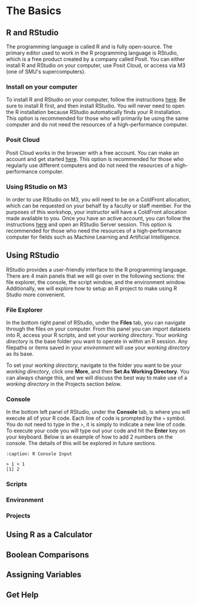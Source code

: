 # The Basics

## R and RStudio

The programming language is called R and is fully open-source. The primary editor used to work in the R programming language is RStudio, which is a free product created by a company called Posit. You can either install R and RStudio on your computer, use Posit Cloud, or access via M3 (one of SMU's supercomputers).

### Install on your computer

To install R and RStudio on your computer, follow the instructions [here](https://posit.co/download/rstudio-desktop/). Be sure to install R first, and then install RStudio. You will never need to open the R installation because RStudio automatically finds your R installation. This option is recommended for those who will primarily be using the same computer and do not need the resources of a high-performance computer.

### Posit Cloud

Posit Cloud works in the browser with a free account. You can make an account and get started [here](https://posit.cloud/). This option is recommended for those who regularly use different computers and do not need the resources of a high-performance computer.

### Using RStudio on M3

In order to use RStudio on M3, you will need to be on a ColdFront allocation, which can be requested on your behalf by a faculty or staff member. For the purposes of this workshop, your instructor will have a ColdFront allocation made available to you. Once you have an active account, you can follow the instructions [here](https://southernmethodistuniversity.github.io/hpc_docs/portal.html) and open an RStudio Server session. This option is recommended for those who need the resources of a high-performance computer for fields such as Machine Learning and Artificial Intelligence.

## Using RStudio

RStudio provides a user-friendly interface to the R programming language. There are 4 main panels that we will go over in the following sections: the file explorer, the console, the script window, and the environment window. Additionally, we will explore how to setup an R project to make using R Studio more convenient.

### File Explorer

In the bottom right panel of RStudio, under the **Files** tab, you can navigate through the files on your computer. From this panel you can import datasets into R, access your R scripts, and set your *working directory*. Your *working directory* is the base folder you want to operate in within an R session. Any filepaths or items saved in your *environment* will use your *working directory* as its base.

To set your *working directory*, navigate to the folder you want to be your *working directory*, click one **More**, and then **Set As Working Directory**. You can always change this, and we will discuss the best way to make use of a *working directory* in the Projects section below.

### Console

In the bottom left panel of RStudio, under the **Console** tab, is where you will execute all of your R code. Each line of code is prompted by the `>` symbol. You do not need to type in the `>`, it is simply to indicate a new line of code. To execute your code you will type out your code and hit the **Enter** key on your keyboard. Below is an example of how to add 2 numbers on the console. The details of this will be explored in future sections.

```{code-block} r
:caption: R Console Input

> 1 + 1
[1] 2
```

### Scripts

### Environment

### Projects

## Using R as a Calculator

## Boolean Comparisons

## Assigning Variables

## Get Help